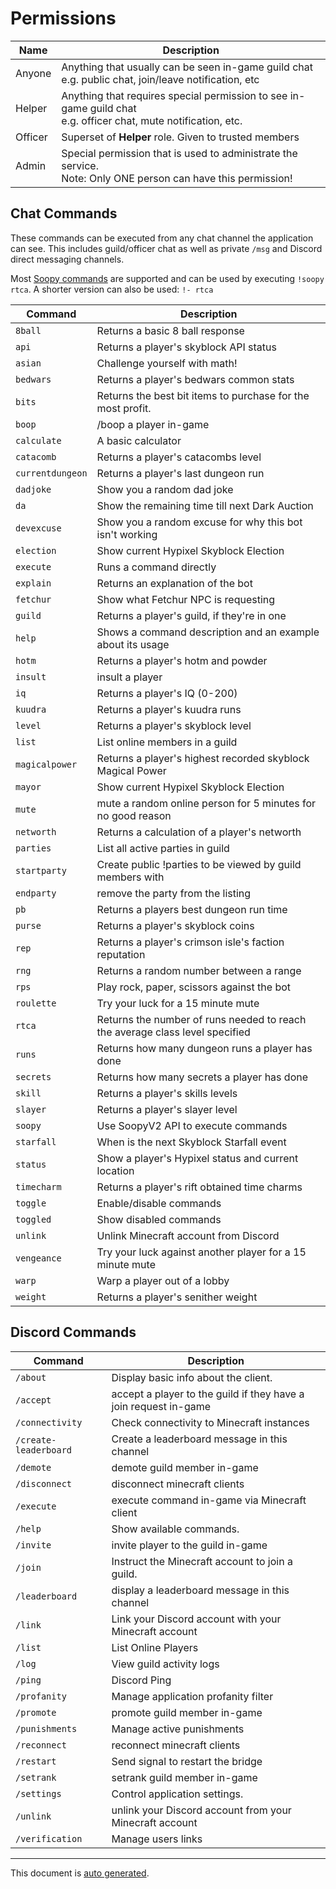 # Permissions

| Name    | Description                                                                                                        |
| ------- | ------------------------------------------------------------------------------------------------------------------ |
| Anyone  | Anything that usually can be seen in-game guild chat<br> e.g. public chat, join/leave notification, etc            |
| Helper  | Anything that requires special permission to see in-game guild chat<br> e.g. officer chat, mute notification, etc. |
| Officer | Superset of **Helper** role. Given to trusted members                                                              |
| Admin   | Special permission that is used to administrate the service.<br> Note: Only ONE person can have this permission!   |

## Chat Commands

These commands can be executed from any chat channel the application can see.
This includes guild/officer chat as well as private `/msg` and Discord direct messaging channels.

Most [Soopy commands](https://soopy.dev/commands) are supported and can be used by executing `!soopy rtca`.
A shorter version can also be used: `!- rtca`

| Command          | Description                                                                        |
| ---------------- | ---------------------------------------------------------------------------------- |
| `8ball`          | Returns a basic 8 ball response                                                    |
| `api`            | Returns a player's skyblock API status                                             |
| `asian`          | Challenge yourself with math!                                                      |
| `bedwars`        | Returns a player's bedwars common stats                                            |
| `bits`           | Returns the best bit items to purchase for the most profit.                        |
| `boop`           | /boop a player in-game                                                             |
| `calculate`      | A basic calculator                                                                 |
| `catacomb`       | Returns a player's catacombs level                                                 |
| `currentdungeon` | Returns a player's last dungeon run                                                |
| `dadjoke`        | Show you a random dad joke                                                         |
| `da`             | Show the remaining time till next Dark Auction                                     |
| `devexcuse`      | Show you a random excuse for why this bot isn't working                            |
| `election`       | Show current Hypixel Skyblock Election                                             |
| `execute`        | Runs a command directly                                                            |
| `explain`        | Returns an explanation of the bot                                                  |
| `fetchur`        | Show what Fetchur NPC is requesting                                                |
| `guild`          | Returns a player's guild, if they're in one                                        |
| `help`           | Shows a command description and an example about its usage                         |
| `hotm`           | Returns a player's hotm and powder                                                 |
| `insult`         | insult a player                                                                    |
| `iq`             | Returns a player's IQ (0-200)                                                      |
| `kuudra`         | Returns a player's kuudra runs                                                     |
| `level`          | Returns a player's skyblock level                                                  |
| `list`           | List online members in a guild                                                     |
| `magicalpower`   | Returns a player's highest recorded skyblock Magical Power                         |
| `mayor`          | Show current Hypixel Skyblock Election                                             |
| `mute`           | mute a random online person for 5 minutes for no good reason                       |
| `networth`       | Returns a calculation of a player's networth                                       |
| `parties`        | List all active parties in guild                                                   |
| `startparty`     | Create public !parties to be viewed by guild members with <count> <time> <purpose> |
| `endparty`       | remove the party from the listing                                                  |
| `pb`             | Returns a players best dungeon run time                                            |
| `purse`          | Returns a player's skyblock coins                                                  |
| `rep`            | Returns a player's crimson isle's faction reputation                               |
| `rng`            | Returns a random number between a range                                            |
| `rps`            | Play rock, paper, scissors against the bot                                         |
| `roulette`       | Try your luck for a 15 minute mute                                                 |
| `rtca`           | Returns the number of runs needed to reach the average class level specified       |
| `runs`           | Returns how many dungeon runs a player has done                                    |
| `secrets`        | Returns how many secrets a player has done                                         |
| `skill`          | Returns a player's skills levels                                                   |
| `slayer`         | Returns a player's slayer level                                                    |
| `soopy`          | Use SoopyV2 API to execute commands                                                |
| `starfall`       | When is the next Skyblock Starfall event                                           |
| `status`         | Show a player's Hypixel status and current location                                |
| `timecharm`      | Returns a player's rift obtained time charms                                       |
| `toggle`         | Enable/disable commands                                                            |
| `toggled`        | Show disabled commands                                                             |
| `unlink`         | Unlink Minecraft account from Discord                                              |
| `vengeance`      | Try your luck against another player for a 15 minute mute                          |
| `warp`           | Warp a player out of a lobby                                                       |
| `weight`         | Returns a player's senither weight                                                 |

## Discord Commands

| Command               | Description                                                      |
| --------------------- | ---------------------------------------------------------------- |
| `/about`              | Display basic info about the client.                             |
| `/accept`             | accept a player to the guild if they have a join request in-game |
| `/connectivity`       | Check connectivity to Minecraft instances                        |
| `/create-leaderboard` | Create a leaderboard message in this channel                     |
| `/demote`             | demote guild member in-game                                      |
| `/disconnect`         | disconnect minecraft clients                                     |
| `/execute`            | execute command in-game via Minecraft client                     |
| `/help`               | Show available commands.                                         |
| `/invite`             | invite player to the guild in-game                               |
| `/join`               | Instruct the Minecraft account to join a guild.                  |
| `/leaderboard`        | display a leaderboard message in this channel                    |
| `/link`               | Link your Discord account with your Minecraft account            |
| `/list`               | List Online Players                                              |
| `/log`                | View guild activity logs                                         |
| `/ping`               | Discord Ping                                                     |
| `/profanity`          | Manage application profanity filter                              |
| `/promote`            | promote guild member in-game                                     |
| `/punishments`        | Manage active punishments                                        |
| `/reconnect`          | reconnect minecraft clients                                      |
| `/restart`            | Send signal to restart the bridge                                |
| `/setrank`            | setrank guild member in-game                                     |
| `/settings`           | Control application settings.                                    |
| `/unlink`             | unlink your Discord account from your Minecraft account          |
| `/verification`       | Manage users links                                               |

-----------------

This document is [auto generated](../scripts/generate-documentation.ts).